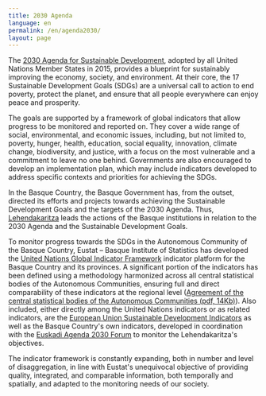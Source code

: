```yaml
---
title: 2030 Agenda
language: en
permalink: /en/agenda2030/
layout: page
---
```



The [2030 Agenda for Sustainable Development](https://www.un.org/sustainabledevelopment), adopted by all United Nations Member States in 2015, provides a blueprint for sustainably improving the economy, society, and environment. At their core, the 17 Sustainable Development Goals (SDGs) are a universal call to action to end poverty, protect the planet, and ensure that all people everywhere can enjoy peace and prosperity. 

The goals are supported by a framework of global indicators that allow progress to be monitored and reported on. They cover a wide range of social, environmental, and economic issues, including, but not limited to, poverty, hunger, health, education, social equality, innovation, climate change, biodiversity, and justice, with a focus on the most vulnerable and a commitment to leave no one behind. Governments are also encouraged to develop an implementation plan, which may include indicators developed to address specific contexts and priorities for achieving the SDGs.

In the Basque Country, the Basque Government has, from the outset, directed its efforts and projects towards achieving the Sustainable Development Goals and the targets of the 2030 Agenda. Thus, [Lehendakaritza](https://www.euskadi.eus/eusko-jaurlaritza/berrikuntza-soziala-2030-agenda/) leads the actions of the Basque institutions in relation to the 2030 Agenda and the Sustainable Development Goals.

To monitor progress towards the SDGs in the Autonomous Community of the Basque Country, Eustat – Basque Institute of Statistics has developed the [United Nations Global Indicator Framework](https://unstats.un.org/sdgs/metadata) indicator platform for the Basque Country and its provinces. A significant portion of the indicators has been defined using a methodology harmonized across all central statistical bodies of the Autonomous Communities, ensuring full and direct comparability of these indicators at the regional level ([Agreement of the central statistical bodies of the Autonomous Communities (pdf, 14Kb)](/site/en/assets/doc/OCECA_es.pdf)). Also included, either directly among the United Nations indicators or as related indicators, are the [European Union Sustainable Development Indicators](https://ec.europa.eu/eurostat/web/sdi) as well as the Basque Country's own indicators, developed in coordination with the [Euskadi Agenda 2030 Forum](https://www.euskadi.eus/eusko-jaurlaritza/berrikuntza-soziala-2030-agenda/) to monitor the Lehendakaritza's objectives. 

The indicator framework is constantly expanding, both in number and level of disaggregation, in line with Eustat's unequivocal objective of providing quality, integrated, and comparable information, both temporally and spatially, and adapted to the monitoring needs of our society. 

